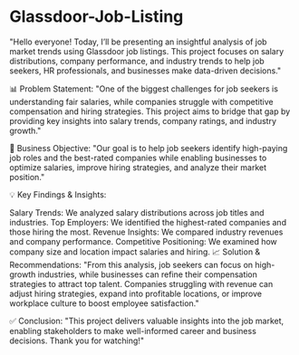 # Glassdoor-Job-Listing

"Hello everyone! Today, I’ll be presenting an insightful analysis of job market trends using Glassdoor job listings. This project focuses on salary distributions, company performance, and industry trends to help job seekers, HR professionals, and businesses make data-driven decisions."

📊 Problem Statement:
"One of the biggest challenges for job seekers is understanding fair salaries, while companies struggle with competitive compensation and hiring strategies. This project aims to bridge that gap by providing key insights into salary trends, company ratings, and industry growth."

🎯 Business Objective:
"Our goal is to help job seekers identify high-paying job roles and the best-rated companies while enabling businesses to optimize salaries, improve hiring strategies, and analyze their market position."

💡 Key Findings & Insights:

Salary Trends: We analyzed salary distributions across job titles and industries.
Top Employers: We identified the highest-rated companies and those hiring the most.
Revenue Insights: We compared industry revenues and company performance.
Competitive Positioning: We examined how company size and location impact salaries and hiring.
📈 Solution & Recommendations:
"From this analysis, job seekers can focus on high-growth industries, while businesses can refine their compensation strategies to attract top talent. Companies struggling with revenue can adjust hiring strategies, expand into profitable locations, or improve workplace culture to boost employee satisfaction."

✅ Conclusion:
"This project delivers valuable insights into the job market, enabling stakeholders to make well-informed career and business decisions. Thank you for watching!"
